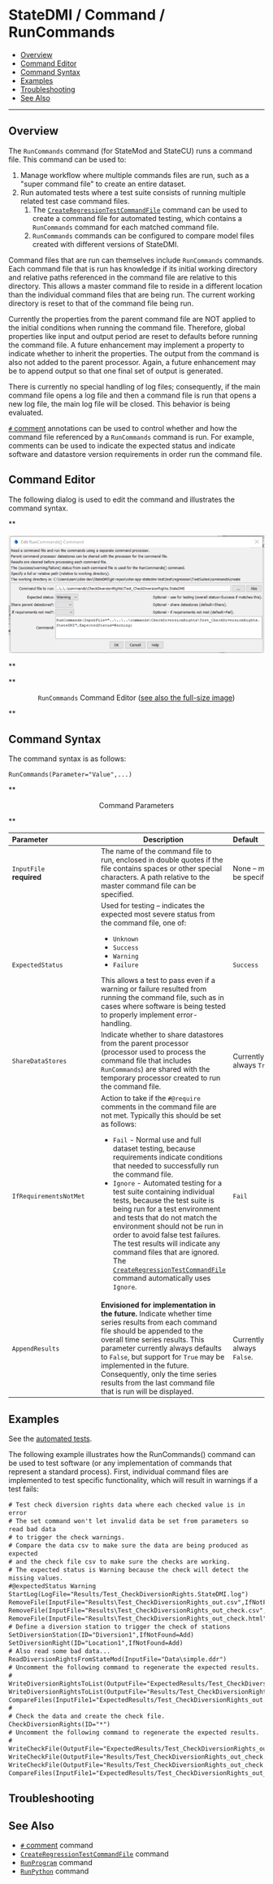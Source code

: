 # StateDMI / Command / RunCommands #

* [Overview](#overview)
* [Command Editor](#command-editor)
* [Command Syntax](#command-syntax)
* [Examples](#examples)
* [Troubleshooting](#troubleshooting)
* [See Also](#see-also)

-------------------------

## Overview ##

The `RunCommands` command (for StateMod and StateCU) runs a command file.
This command can be used to:

1. Manage workflow where multiple commands files are run, such as a "super command file" to create an entire dataset.
2. Run automated tests where a test suite consists of running multiple related test case command files.
	1. The [`CreateRegressionTestCommandFile`](../CreateRegressionTestCommandFile/CreateRegressionTestCommandFile.md) command
	can be used to create a command file for automated testing,
	which contains a `RunCommands` command for each matched command file.
	2. `RunCommands` commands can be configured to compare model files created with different
	versions of StateDMI.

Command files that are run can themselves include `RunCommands` commands.
Each command file that is run has knowledge if its initial working
directory and relative paths referenced in the command file are relative to this directory.
This allows a master command file to reside in a different location
than the individual command files that are being run.
The current working directory is reset to that of the command file being run.

Currently the properties from the parent command file are NOT applied
to the initial conditions when running the command file.
Therefore, global properties like input and output period are
reset to defaults before running the command file.
A future enhancement may implement a property to indicate whether to inherit the properties.
The output from the command is also not added to the parent processor.
Again, a future enhancement may be to append output so that one final set of output is generated.

There is currently no special handling of log files; consequently, if the main command file
opens a log file and then a command file is run that opens a new log file,
the main log file will be closed.  This behavior is being evaluated.

[`#` comment](../Comment/Comment.md) annotations can be used to control whether and how
the command file referenced by a `RunCommands` command is run.
For example, comments can be used to indicate the expected status and indicate
software and datastore version requirements in order run the command file.

## Command Editor ##

The following dialog is used to edit the command and illustrates the command syntax.

**<p style="text-align: center;">
![RunCommands](RunCommands.png)
</p>**

**<p style="text-align: center;">
`RunCommands` Command Editor (<a href="../RunCommands.png">see also the full-size image</a>)
</p>**

## Command Syntax ##

The command syntax is as follows:

```text
RunCommands(Parameter="Value",...)
```
**<p style="text-align: center;">
Command Parameters
</p>**

| **Parameter**&nbsp;&nbsp;&nbsp;&nbsp;&nbsp;&nbsp;&nbsp;&nbsp;&nbsp;&nbsp;&nbsp;&nbsp;&nbsp;&nbsp;&nbsp;&nbsp;&nbsp;&nbsp;&nbsp;&nbsp;&nbsp;&nbsp;&nbsp;&nbsp; | **Description** | **Default**&nbsp;&nbsp;&nbsp;&nbsp;&nbsp;&nbsp;&nbsp;&nbsp;&nbsp;&nbsp; |
| --------------|-----------------|----------------- |
| `InputFile`<br>**required** | The name of the command file to run, enclosed in double quotes if the file contains spaces or other special characters.  A path relative to the master command file can be specified. | None – must be specified. |
| `ExpectedStatus` | Used for testing – indicates the expected most severe status from the command file, one of:<ul><li>`Unknown`</li><li>`Success`</li><li>`Warning`</li><li>`Failure`</li></ul> This allows a test to pass even if a warning or failure resulted from running the command file, such as in cases where software is being tested to properly implement error-handling. | `Success` |
| `ShareDataStores` | Indicate whether to share datastores from the parent processor (processor used to process the command file that includes `RunCommands`) are shared with the temporary processor created to run the command file. | Currently always `True`. |
| `IfRequirementsNotMet` | Action to take if the `#@require` comments in the command file are not met.  Typically this should be set as follows:<ul><li>`Fail` - Normal use and full dataset testing, because requirements indicate conditions that needed to successfully run the command file.</li><li>`Ignore` - Automated testing for a test suite containing individual tests, because the test suite is being run for a test environment and tests that do not match the environment should not be run in order to avoid false test failures.  The test results will indicate any command files that are ignored.  The [`CreateRegressionTestCommandFile`](../CreateRegressionTestCommandFile/CreateRegressionTestCommandFile.md) command automatically uses `Ignore`.</li></ul> | `Fail` |
| `AppendResults` | **Envisioned for implementation in the future.**  Indicate whether time series results from each command file should be appended to the overall time series results.  This parameter currently always defaults to `False`, but support for `True` may be implemented in the future.  Consequently, only the time series results from the last command file that is run will be displayed. | Currently always `False`. |

## Examples ##

See the [automated tests](https://github.com/OpenCDSS/cdss-app-statedmi-test/tree/master/test/regression/commands/RunCommands).

The following example illustrates how the RunCommands() command can be used to test software
(or any implementation of commands that represent a standard process).
First, individual command files are implemented to test specific functionality,
which will result in warnings if a test fails:

```
# Test check diversion rights data where each checked value is in error
# The set command won't let invalid data be set from parameters so read bad data
# to trigger the check warnings.
# Compare the data csv to make sure the data are being produced as expected
# and the check file csv to make sure the checks are working.
# The expected status is Warning because the check will detect the missing values.
#@expectedStatus Warning
StartLog(LogFile="Results/Test_CheckDiversionRights.StateDMI.log")
RemoveFile(InputFile="Results\Test_CheckDiversionRights_out.csv",IfNotFound=Ignore)
RemoveFile(InputFile="Results\Test_CheckDiversionRights_out_check.csv",IfNotFound=Ignore)
RemoveFile(InputFile="Results\Test_CheckDiversionRights_out_check.html",IfNotFound=Ignore)
# Define a diversion station to trigger the check of stations
SetDiversionStation(ID="Diversion1",IfNotFound=Add)
SetDiversionRight(ID="Location1",IfNotFound=Add)
# Also read some bad data...
ReadDiversionRightsFromStateMod(InputFile="Data\simple.ddr")
# Uncomment the following command to regenerate the expected results.
# WriteDiversionRightsToList(OutputFile="ExpectedResults/Test_CheckDiversionRights_out.csv")
WriteDiversionRightsToList(OutputFile="Results/Test_CheckDiversionRights_out.csv")
CompareFiles(InputFile1="ExpectedResults/Test_CheckDiversionRights_out.csv",InputFile2="Results/Test_CheckDiversionRights_out.csv",WarnIfDifferent=True)
#
# Check the data and create the check file.
CheckDiversionRights(ID="*")
# Uncomment the following command to regenerate the expected results.
# WriteCheckFile(OutputFile="ExpectedResults/Test_CheckDiversionRights_out_check.csv")
WriteCheckFile(OutputFile="Results/Test_CheckDiversionRights_out_check.csv")
WriteCheckFile(OutputFile="Results/Test_CheckDiversionRights_out_check.html")
CompareFiles(InputFile1="ExpectedResults/Test_CheckDiversionRights_out_check.csv",InputFile2="Results/Test_CheckDiversionRights_out_check.csv",WarnIfDifferent=True)
```

## Troubleshooting ##

## See Also ##

* [`#` comment](../Comment/Comment.md) command
* [`CreateRegressionTestCommandFile`](../CreateRegressionTestCommandFile/CreateRegressionTestCommandFile.md) command
* [`RunProgram`](../RunProgram/RunProgram.md) command
* [`RunPython`](../RunPython/RunPython.md) command
